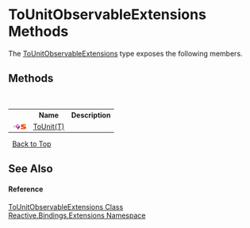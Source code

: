 # ToUnitObservableExtensions Methods
 

The <a href="d0674aaf-987e-d41a-a94f-e37e4302042f">ToUnitObservableExtensions</a> type exposes the following members.


## Methods
&nbsp;<table><tr><th></th><th>Name</th><th>Description</th></tr><tr><td>![Public method](media/pubmethod.gif "Public method")![Static member](media/static.gif "Static member")</td><td><a href="d28ecf24-e041-0ece-757a-9349fce66ce6">ToUnit(T)</a></td><td /></tr></table>&nbsp;
<a href="#tounitobservableextensions-methods">Back to Top</a>

## See Also


#### Reference
<a href="d0674aaf-987e-d41a-a94f-e37e4302042f">ToUnitObservableExtensions Class</a><br /><a href="a9fb9c90-d2dd-7420-ec9a-3084892a7996">Reactive.Bindings.Extensions Namespace</a><br />